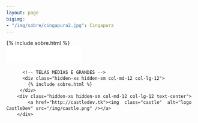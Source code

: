 ```yaml
---
layout: page
bigimg:
- "/img/sobre/cingapura2.jpg": Cingapura
---
```


<section id="sobre">
          <!-- TELAS PEQUENAS -->
          <div class="col-xs-12 col-sm-12 text-center hidden-md hidden-lg" style="text-align:left;">
            {% include sobre.html %}
          </div>
          <div class="col-xs-12 col-sm-12 text-center hidden-md hidden-lg text-center">
          <a href="http://castledev.tk"><img  class="castle"  alt="logo CastleDev" src="/img/castle.png" /></a>
          </div>

          <!-- TELAS MÉDIAS E GRANDES -->
          <div class="hidden-xs hidden-sm col-md-12 col-lg-12">
            {% include sobre.html %}
         </div>
        <div class="hidden-xs hidden-sm col-md-12 col-lg-12 text-center">
            <a href="http://castledev.tk"><img  class="castle"  alt="logo CastleDev" src="/img/castle.png" /></a>
        </div>
</section>
                

